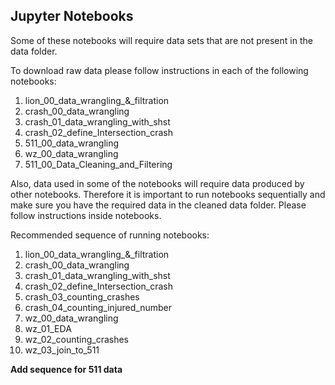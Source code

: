 ## Jupyter Notebooks

Some of these notebooks will require data sets that are not present in the data folder. 

To download raw data please follow instructions in each of the following notebooks:
1. lion_00_data_wrangling_&_filtration
2. crash_00_data_wrangling
3. crash_01_data_wrangling_with_shst
4. crash_02_define_Intersection_crash
5. 511_00_data_wrangling
6. wz_00_data_wrangling
7. 511_00_Data_Cleaning_and_Filtering

Also, data used in some of the notebooks will require data produced by other notebooks. Therefore it is important to run notebooks sequentially and make sure you have the required data in the cleaned data folder. Please follow instructions inside notebooks.

Recommended sequence of running notebooks:
1. lion_00_data_wrangling_&_filtration
2. crash_00_data_wrangling
3. crash_01_data_wrangling_with_shst
4. crash_02_define_Intersection_crash
5. crash_03_counting_crashes
6. crash_04_counting_injured_number
7. wz_00_data_wrangling
8. wz_01_EDA
9. wz_02_counting_crashes
10. wz_03_join_to_511

**Add sequence for 511 data**
